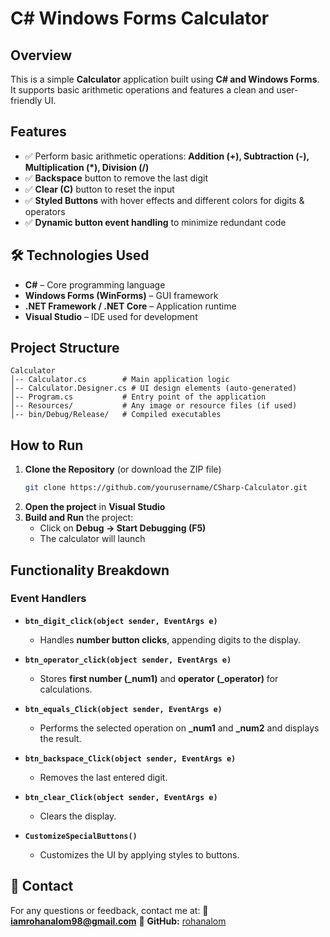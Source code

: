 # C# Windows Forms Calculator

## Overview
This is a simple **Calculator** application built using **C# and Windows Forms**. It supports basic arithmetic operations and features a clean and user-friendly UI.

## Features
- ✅ Perform basic arithmetic operations: **Addition (+), Subtraction (-), Multiplication (*), Division (/)**
- ✅ **Backspace** button to remove the last digit
- ✅ **Clear (C)** button to reset the input
- ✅ **Styled Buttons** with hover effects and different colors for digits & operators
- ✅ **Dynamic button event handling** to minimize redundant code

## 🛠️ Technologies Used
- **C#** – Core programming language
- **Windows Forms (WinForms)** – GUI framework
- **.NET Framework / .NET Core** – Application runtime
- **Visual Studio** – IDE used for development

## Project Structure
```
Calculator
│-- Calculator.cs        # Main application logic
│-- Calculator.Designer.cs # UI design elements (auto-generated)
│-- Program.cs           # Entry point of the application
│-- Resources/           # Any image or resource files (if used)
│-- bin/Debug/Release/   # Compiled executables
```

## How to Run
1. **Clone the Repository** (or download the ZIP file)
   ```sh
   git clone https://github.com/yourusername/CSharp-Calculator.git
   ```
2. **Open the project** in **Visual Studio**
3. **Build and Run** the project:
   - Click on **Debug → Start Debugging (F5)**
   - The calculator will launch


## Functionality Breakdown
### **Event Handlers**
- **`btn_digit_click(object sender, EventArgs e)`**
  - Handles **number button clicks**, appending digits to the display.

- **`btn_operator_click(object sender, EventArgs e)`**
  - Stores **first number (_num1)** and **operator (_operator)** for calculations.

- **`btn_equals_Click(object sender, EventArgs e)`**
  - Performs the selected operation on **_num1** and **_num2** and displays the result.

- **`btn_backspace_Click(object sender, EventArgs e)`**
  - Removes the last entered digit.

- **`btn_clear_Click(object sender, EventArgs e)`**
  - Clears the display.

- **`CustomizeSpecialButtons()`**
  - Customizes the UI by applying styles to buttons.

## 📩 Contact
For any questions or feedback, contact me at:
📧 **iamrohanalom98@gmail.com**
📌 **GitHub:** [rohanalom](https://github.com/rohanalom)

